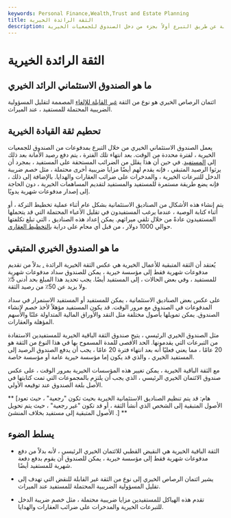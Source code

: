 ```yaml
---
keywords: Personal Finance,Wealth,Trust and Estate Planning
title: الثقة الرائدة الخيرية
description: تم تصميم ائتمان الرصاص الخيري لتقليل دخل المستفيد الخاضع للضريبة عن طريق التبرع أولاً بجزء من دخل الصندوق للجمعيات الخيرية.
---
```


# الثقة الرائدة الخيرية
## ما هو الصندوق الاستئماني الرائد الخيري

ائتمان الرصاص الخيري هو نوع من الثقة [غير القابلة للإلغاء](/irrevocabletrust) المصممة لتقليل المسؤولية الضريبية المحتملة للمستفيد ، عند الميراث.

## تحطيم ثقة القيادة الخيرية

يعمل الصندوق الاستئماني الخيري من خلال التبرع بمدفوعات من الصندوق للجمعيات الخيرية ، لفترة محددة من الوقت. بعد انتهاء تلك الفترة ، يتم دفع رصيد الأمانة بعد ذلك إلى [المستفيد](/beneficiary). في حين أن هذا يقلل من الضرائب المستحقة على المستفيد ، بمجرد أن يرثوا الرصيد المتبقي ، فإنه يقدم لهم أيضًا مزايا ضريبية أخرى محتملة ، مثل خصم ضريبة الدخل للتبرعات الخيرية ، والمدخرات على ضرائب العقارات والهدايا. بالإضافة إلى ذلك ، فإنه يضع طريقة مستمرة للمستفيد والمستفيد لتقديم المساهمات الخيرية ، دون الحاجة إلى إصدار مدفوعات شهرية يدويًا.

يتم إنشاء هذه الأشكال من الصناديق الاستئمانية بشكل عام أثناء عملية تخطيط التركة ، أو أثناء كتابة الوصية ، عندما يرغب المستفيدون في تقليل الأعباء المحتملة التي قد يتحملها المستفيدون عادةً من خلال تلقي ميراثهم. يمكن إعداد هذه الصناديق ، التي تبلغ تكلفتها حوالي 1000 دولار ، من قبل أي محام على دراية [بالتخطيط العقاري](/estateplanning).

## ما هو الصندوق الخيري المتبقي

يُعتقد أن الثقة المتبقية للأعمال الخيرية هي عكس الثقة الخيرية الرائدة [.](/charitableremaindertrust) بدلاً من تقديم مدفوعات شهرية فقط إلى مؤسسة خيرية ، يمكن للصندوق سداد مدفوعات شهرية للمستفيد ، وفي بعض الحالات ، إلى المستفيد أيضًا. يجب تحديد هذا المبلغ بحد أدنى 5٪ ولا يزيد عن 50٪ من رصيد الثقة.

على عكس بعض الصناديق الاستئمانية ، يمكن للمستفيد أو المستفيد الاستمرار في سداد المدفوعات في الصندوق مع مرور الوقت. قد يكون المستفيد مؤهلاً لأخذ خصم لإنشاء الصندوق. يمكن تمويلها بأصول مختلفة مثل النقد والأوراق المالية المتداولة علنًا والأسهم المؤهلة والعقارات.

مثل الصندوق الخيري الرئيسي ، يتيح صندوق الثقة الباقية الخيرية للمستفيدين الاستفادة من التبرعات التي يقدمونها. الحد الأقصى للمدة المسموح بها في هذا النوع من الثقة هو 20 عامًا ، مما يعني فعليًا أنه بعد انتهاء فترة 20 عامًا ، يجب أن يدفع الصندوق الرصيد إلى المستفيد الخيري ، والذي قد يكون إما مؤسسة خيرية عامة أو مؤسسة خاصة.

مع الثقة الباقية الخيرية ، يمكن تغيير هذه المؤسسات الخيرية بمرور الوقت ، على عكس صندوق الائتمان الخيري الرئيسي ، الذي يجب أن يلتزم بالمجموعات التي تمت كتابتها في الأصل بلغة الصندوق عند توقيعه الأولي.

** [هام: قد يتم تنظيم الصناديق الاستئمانية الخيرية بحيث تكون "رجعية" ، حيث تعود الأصول المتبقية إلى الشخص الذي أنشأ الثقة ، أو قد تكون "غير رجعية" ، حيث يتم تحويل الأصول المتبقية إلى مستفيد بخلاف المنشئ .] **

## يسلط الضوء

- الثقة الباقية الخيرية هي النقيض القطبي للائتمان الخيري الرئيسي ، لأنه بدلاً من دفع مدفوعات شهرية فقط إلى مؤسسة خيرية ، يمكن للصندوق أن يقوم بدفع دفعة شهرية للمستفيد أيضًا.

- يشير ائتمان الرصاص الخيري إلى نوع من الثقة غير القابلة للنقض التي تهدف إلى تقليل المسؤولية الضريبية المحتملة للمستفيد عند الميراث.

- تقدم هذه الهياكل للمستفيدين مزايا ضريبية محتملة ، مثل خصم ضريبة الدخل للتبرعات الخيرية والمدخرات على ضرائب العقارات والهدايا.


